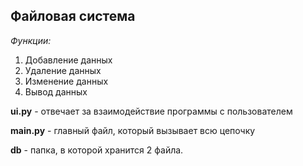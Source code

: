 ## Файловая система
*Функции:*
1. Добавление данных
2. Удаление данных
3. Изменение данных
4. Вывод данных

**ui.py**  - отвечает за взаимодействие программы с пользователем

**main.py**  - главный файл, который вызывает всю цепочку

**db**  - папка, в которой хранится 2 файла.
